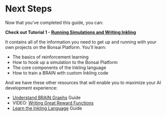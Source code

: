 # Next Steps

Now that you've completed this guide, you can:

**Check out Tutorial 1 - [Running Simulations and Writing Inkling][1]**

It contains all of the information you need to get up and running with your own projects on the Bonsai Platform. You'll learn:

* The basics of reinforcement learning 
* How to hook up a simulation to the Bonsai Platform
* The core components of the Inkling language
* How to train a BRAIN with custom Inkling code

And we have these other resources that will enable you to maximize your AI development experience:

* [Understand BRAIN Graphs][2] Guide
* VIDEO: [Writing Great Reward Functions][3]
* [Learn the Inkling Language][4] Guide

[1]: ../tutorials/tutorial1.html
[2]: ./web-graphs-guide.html
[3]: https://www.youtube.com/watch?v=0R3PnJEisqk&list=PLAktfMEMCsOY9HUZKIuGI6yqefGBuszAV&index=4
[4]: ./inkling2-guide.html